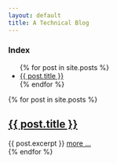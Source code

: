 ```yaml
---
layout: default
title: A Technical Blog
---
```


<section class="column_block">
    <h3>Index</h3>
    <ul>
      {% for post in site.posts %}
        <li>
          <a href="{{ post.url }}">{{ post.title }}</a>
        </li>
      {% endfor %}
    </ul>
</section>

<div class="column_block_wide">
  {% for post in site.posts %}
    <section>
      <h2><a href="{{ post.url }}">{{ post.title }}</a></h2>
      {{ post.excerpt }}
      <a href="{{ post.url }}"><emph>more ...</emph></a>
    </section>
  {% endfor %}
<div>
